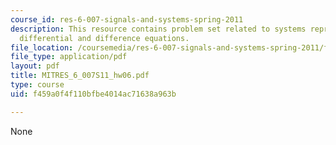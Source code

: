 ```yaml
---
course_id: res-6-007-signals-and-systems-spring-2011
description: This resource contains problem set related to systems represented by
  differential and difference equations.
file_location: /coursemedia/res-6-007-signals-and-systems-spring-2011/f459a0f4f110bfbe4014ac71638a963b_MITRES_6_007S11_hw06.pdf
file_type: application/pdf
layout: pdf
title: MITRES_6_007S11_hw06.pdf
type: course
uid: f459a0f4f110bfbe4014ac71638a963b

---
```

None